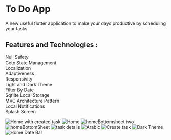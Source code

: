 # To Do App

A new useful flutter application to make your days productive by scheduling your tasks.

## Features and Technologies :

Null Safety                                                                                                                                          
Getx State Management                                                                                                                                                   
Localization                                                                                   
Adaptiveness                                                                          
Responsivity                                                                                               
Light and Dark Theme                                                                                   
Filter By Date                                                                                            
Sqflite Local Storage                                                                                       
MVC Architecture Pattern                                                                                                                  
Local Notifications                                                                                                                           
Splash Screen

![Home with created task](https://user-images.githubusercontent.com/90754092/184302947-c969eb32-cb6b-45e5-852a-617390cd92c1.png)
![Home](https://user-images.githubusercontent.com/90754092/184302965-dcebe4b7-2d98-4609-bb65-a5f00125e661.png)
![homeBottomsheet two](https://user-images.githubusercontent.com/90754092/184302981-2292d73f-002c-428b-b509-bf8ace4afab5.png)
![homeBottomSheet](https://user-images.githubusercontent.com/90754092/184303000-8be2f18e-17de-4e90-ad01-954eb0033379.png)
![task details](https://user-images.githubusercontent.com/90754092/184303009-629bb028-1d7f-44d8-9418-ce9da977f2d7.png)
![Arabic](https://user-images.githubusercontent.com/90754092/184303016-f694f9a3-ed20-4122-ba70-76147602d0a5.png)
![Create task](https://user-images.githubusercontent.com/90754092/184303033-e8efcec2-3780-47c4-b01e-964e0720eba4.png)
![Dark Theme](https://user-images.githubusercontent.com/90754092/184303043-ee97d1e9-f4ac-4fa6-920e-f28d2a2468b6.png)
![Home Date Bar](https://user-images.githubusercontent.com/90754092/184303053-c8a0dddb-6416-444a-98de-2c83db0413d6.png)
